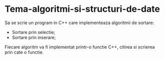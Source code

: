 # Tema-algoritmi-si-structuri-de-date

Sa se scrie un program in C++ care implementeaza algoritmii de sortare:
- Sortare prin selectie;
- Sortare prin inserare;

Fiecare algoritm va fi implementat printr-o functie C++, citirea si scrierea prin cate o functie.
